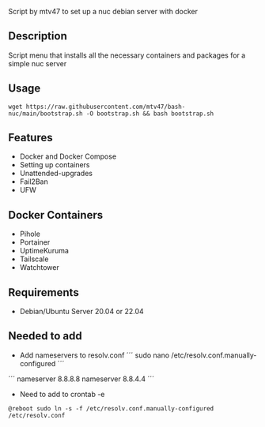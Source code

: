 Script by mtv47 to set up a nuc debian server with docker

## Description
Script menu that installs all the necessary containers and packages for a simple nuc server


## Usage

```
wget https://raw.githubusercontent.com/mtv47/bash-nuc/main/bootstrap.sh -O bootstrap.sh && bash bootstrap.sh
```

## Features
* Docker and Docker Compose
* Setting up containers
* Unattended-upgrades
* Fail2Ban
* UFW

## Docker Containers
* Pihole
* Portainer
* UptimeKuruma
* Tailscale
* Watchtower


## Requirements
* Debian/Ubuntu Server 20.04 or 22.04

## Needed to add

* Add nameservers to resolv.conf
´´´
sudo nano /etc/resolv.conf.manually-configured
´´´

´´´
nameserver 8.8.8.8
nameserver 8.8.4.4
´´´

* Need to add to crontab -e
```
@reboot sudo ln -s -f /etc/resolv.conf.manually-configured /etc/resolv.conf
```